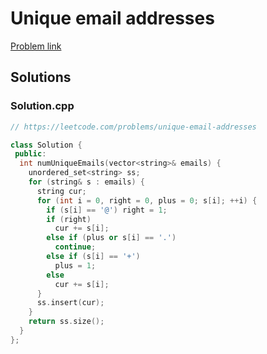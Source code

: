 # Unique email addresses

[Problem link](https://leetcode.com/problems/unique-email-addresses)

## Solutions


### Solution.cpp
```cpp
// https://leetcode.com/problems/unique-email-addresses

class Solution {
 public:
  int numUniqueEmails(vector<string>& emails) {
    unordered_set<string> ss;
    for (string& s : emails) {
      string cur;
      for (int i = 0, right = 0, plus = 0; s[i]; ++i) {
        if (s[i] == '@') right = 1;
        if (right)
          cur += s[i];
        else if (plus or s[i] == '.')
          continue;
        else if (s[i] == '+')
          plus = 1;
        else
          cur += s[i];
      }
      ss.insert(cur);
    }
    return ss.size();
  }
};
```